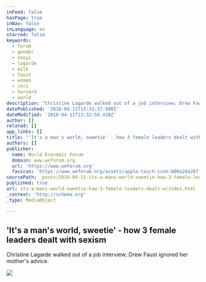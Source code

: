 ```yaml
---
inFeed: false
hasPage: true
inNav: false
inLanguage: en
starred: false
keywords:
  - forum
  - gender
  - nooyi
  - lagarde
  - milk
  - faust
  - women
  - ceri
  - harvard
  - world
description: "Christine Lagarde walked out of a job interview; Drew Faust ignored her mother's advice."
datePublished: '2016-04-11T13:33:37.500Z'
dateModified: '2016-04-11T13:32:50.438Z'
author: []
related: []
app_links: []
title: "'It's a man's world, sweetie' - how 3 female leaders dealt with sexism"
authors: []
publisher:
  name: World Economic Forum
  domain: www.weforum.org
  url: 'https://www.weforum.org'
  favicon: 'https://www.weforum.org/assets/apple-touch-icon-b06a2da26ff9f31c003469ba0063a247f90385a960064b3440dc4f69451b3b18.png'
sourcePath: _posts/2016-04-11-its-a-mans-world-sweetie-how-3-female-leaders-dealt-w.md
published: true
url: its-a-mans-world-sweetie-how-3-female-leaders-dealt-w/index.html
_context: 'http://schema.org'
_type: MediaObject

---
```

<article style=""><h1>'It's a man's world, sweetie' - how 3 female leaders dealt with sexism</h1><p>Christine Lagarde walked out of a job interview; Drew Faust ignored her mother's advice.</p><img src="https://assets.weforum.org/editor/ggw0ub0UHEqE0OYiSk1zV50buPrKyUwutKjPz30WMxI.JPG" /></article>